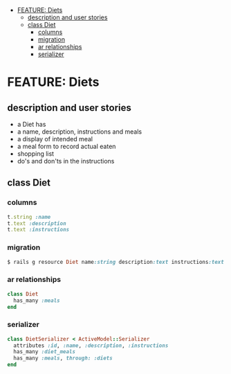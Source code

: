<!-- START doctoc generated TOC please keep comment here to allow auto update -->
<!-- DON'T EDIT THIS SECTION, INSTEAD RE-RUN doctoc TO UPDATE -->

- [FEATURE: Diets](#feature-diets)
  - [description and user stories](#description-and-user-stories)
  - [class Diet](#class-diet)
    - [columns](#columns)
    - [migration](#migration)
    - [ar relationships](#ar-relationships)
    - [serializer](#serializer)

<!-- END doctoc generated TOC please keep comment here to allow auto update -->

# FEATURE: Diets

## description and user stories

- a Diet has
- a name, description, instructions and meals
- a display of intended meal
- a meal form to record actual eaten
- shopping list
- do's and don'ts in the instructions

## class Diet

### columns

```ruby
t.string :name
t.text :description
t.text :instructions
```

### migration

```ruby
$ rails g resource Diet name:string description:text instructions:text
```

### ar relationships

```ruby
class Diet
  has_many :meals
end
```

### serializer

```ruby
class DietSerializer < ActiveModel::Serializer
  attributes :id, :name, :description, :instructions
  has_many :diet_meals
  has_many :meals, through: :diets
end
```
